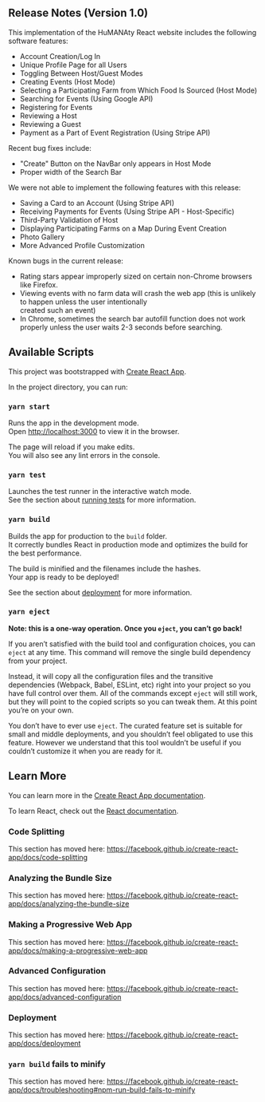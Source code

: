 ## Release Notes (Version 1.0)
This implementation of the HuMANAty React website includes the following software features:<br />
  * Account Creation/Log In <br />
  * Unique Profile Page for all Users <br />
  * Toggling Between Host/Guest Modes <br />
  * Creating Events (Host Mode) <br />
  * Selecting a Participating Farm from Which Food Is Sourced (Host Mode)
  * Searching for Events (Using Google API) <br />
  * Registering for Events <br />
  * Reviewing a Host <br />
  * Reviewing a Guest <br />
  * Payment as a Part of Event Registration (Using Stripe API) <br />
  
Recent bug fixes include:
  * "Create" Button on the NavBar only appears in Host Mode
  * Proper width of the Search Bar

We were not able to implement the following features with this release:<br />
  * Saving a Card to an Account (Using Stripe API)
  * Receiving Payments for Events (Using Stripe API - Host-Specific)
  * Third-Party Validation of Host
  * Displaying Participating Farms on a Map During Event Creation
  * Photo Gallery
  * More Advanced Profile Customization

Known bugs in the current release: <br />
  * Rating stars appear improperly sized on certain non-Chrome browsers like Firefox.
  * Viewing events with no farm data will crash the web app (this is unlikely to happen unless the user intentionally <br />
  created such an event)
  * In Chrome, sometimes the search bar autofill function does not work properly unless the user waits 2-3 seconds before searching.

## Available Scripts
This project was bootstrapped with [Create React App](https://github.com/facebook/create-react-app).

In the project directory, you can run:

### `yarn start`

Runs the app in the development mode.<br />
Open [http://localhost:3000](http://localhost:3000) to view it in the browser.

The page will reload if you make edits.<br />
You will also see any lint errors in the console.

### `yarn test`

Launches the test runner in the interactive watch mode.<br />
See the section about [running tests](https://facebook.github.io/create-react-app/docs/running-tests) for more information.

### `yarn build`

Builds the app for production to the `build` folder.<br />
It correctly bundles React in production mode and optimizes the build for the best performance.

The build is minified and the filenames include the hashes.<br />
Your app is ready to be deployed!

See the section about [deployment](https://facebook.github.io/create-react-app/docs/deployment) for more information.

### `yarn eject`

**Note: this is a one-way operation. Once you `eject`, you can’t go back!**

If you aren’t satisfied with the build tool and configuration choices, you can `eject` at any time. This command will remove the single build dependency from your project.

Instead, it will copy all the configuration files and the transitive dependencies (Webpack, Babel, ESLint, etc) right into your project so you have full control over them. All of the commands except `eject` will still work, but they will point to the copied scripts so you can tweak them. At this point you’re on your own.

You don’t have to ever use `eject`. The curated feature set is suitable for small and middle deployments, and you shouldn’t feel obligated to use this feature. However we understand that this tool wouldn’t be useful if you couldn’t customize it when you are ready for it.

## Learn More

You can learn more in the [Create React App documentation](https://facebook.github.io/create-react-app/docs/getting-started).

To learn React, check out the [React documentation](https://reactjs.org/).

### Code Splitting

This section has moved here: https://facebook.github.io/create-react-app/docs/code-splitting

### Analyzing the Bundle Size

This section has moved here: https://facebook.github.io/create-react-app/docs/analyzing-the-bundle-size

### Making a Progressive Web App

This section has moved here: https://facebook.github.io/create-react-app/docs/making-a-progressive-web-app

### Advanced Configuration

This section has moved here: https://facebook.github.io/create-react-app/docs/advanced-configuration

### Deployment

This section has moved here: https://facebook.github.io/create-react-app/docs/deployment

### `yarn build` fails to minify

This section has moved here: https://facebook.github.io/create-react-app/docs/troubleshooting#npm-run-build-fails-to-minify

